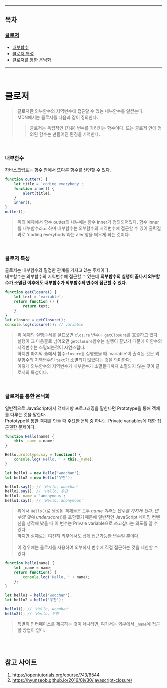<hr>

## 목차 

### [클로저](#클로저)
- [내부함수](#내부함수)
- [클로저 특성](#클로저-특성)
- [클로저를 통한 은닉화](#클로저를-통한-은닉화)

<hr>

<br>

# 클로저 

> 클로저란 외부함수의 지역변수에 접근할 수 있는 내부함수를 일컫는다. <br>
> MDN에서는 클로저를 다음과 같이 정의한다.
> > 클로저는 독립적인 (자유) 변수를 가리키는 함수이다. 또는 클로저 안에 정의된 함수는 만들어진 환경을 기억한다. 


<br>

### 내부함수 
자바스크립트는 함수 안에서 또다른 함수를 선언할 수 있다. 
```js
function outter() {
    let title = 'coding everybody'; 
    function inner() {
        alert(title);
    }
    inner();
}
outter();
```
> 위의 예제에서 함수 outter의 내부에는 함수 inner가 정의되어있다. 함수 inner를 내부함수라고 하며 내부함수는 외부함수의 지역변수에 접근할 수 있어 출력결과로 'coding everybody'라는 alert창을 띄우게 되는 것이다. 

<br>

### 클로저 특성
클로저는 내부함수와 밀접한 관계를 가지고 있는 주제이다. <br>
내부함수는 외부함수의 지역변수에 접근할 수 있는데 **외부함수의 실행이 끝나서 외부함수가 소멸된 이후에도 내부함수가 외부함수의 변수에 접근할 수 있다.**
```js
function getClosure() {
    let text = 'variable'; 
    return function () {
        return text;
    }
}
let closure = getClosure(); 
console.log(closure()); // variable
``` 
> 위 예제의 실행순서를 살표보면 ```closure``` 변수는 ```getClosure```를 호출하고 있다.<br>
> 실행이 그 다음줄로 넘어오면 ```getClosure```함수는 실행이 끝났기 때문에 이함수의 지역변수는 소멸되는것이 자연스럽다. <br>
> 하지만 마지막 줄에서 함수```closure```를 실행했을 때 'variable'이 출력된 것은 외부함수의 지역변수인 ```text```가 소멸되지 않았다는 것을 의미한다. <br>
> 이렇게 외부함수의 지역변수가 내부함수가 소멸될때까지 소멸되지 않는 것이 클로저의 특성이다. 

<br>

### 클로저를 통한 은닉화 
일반적으로 JavaScript에서 객체지향 프로그래밍을 말한다면 Prototype을 통해 객체를 다루는 것을 말한다. <br>
Prototype을 통한 객체를 만들 때 주요한 문제 중 하나는 Private variables에 대한 접근권한 문제이다. 
```js
function Hello(name) {
    this._name = name; 
}

Hello.prototype.say = function() {
    console.log('Hello, ' + this._name);
}

let hello1 = new Hello('woochan'); 
let hello2 = new Hello('우찬');

hello1.say(); // 'Hello, woochan' 
hello2.say(); // 'Hello, 우찬'
hello1._name = 'anonymous'; 
hello1.say(); // 'Hello, anonymous'
```

> 위에서 ```Hello()```로 생성된 객체들은 모두 _name 이라는 변수를 가지게 된다. 변수명 앞에 underscore(_)를 포함했기 때문에 일반적인 JavaScript 네이밍 컨벤션을 생각해 봤을 때 이 변수는 Private variable으로 쓰고싶다는 의도를 알 수 있다. <br>
> 하지만 실제로는 여전히 외부에서도 쉽게 접근가능한 변수일 뿐이다. <br><br> 
> 이 경우에는 클로저를 사용하여 외부에서 변수에 직접 접근하는 것을 제한할 수 있다. 

```js 
function hello(name) {
    let _name = name; 
    return function() {
        console.log('Hello, ' + name);
    };
}

let hello1 = hello('woochan'); 
let hello2 = hello('우찬'); 

hello1(); // 'Hello, wcoohan' 
hello2(); // 'Hello, 우찬'
```
> 특별히 인터페이스를 제공하는 것이 아니라면, 여기서는 외부에서 ```_name```에 접근할 방법이 없다.

<br><br>

## 참고 사이트 

1. https://opentutorials.org/course/743/6544 
2. https://hyunseob.github.io/2016/08/30/javascript-closure/